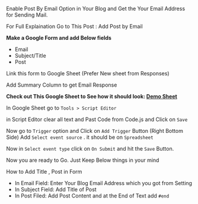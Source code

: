 Enable Post By Email Option in Your Blog and Get the Your Email Address for Sending Mail.

For Full Explaination Go to This Post : Add Post by Email

**Make a Google Form and add Below fields**
- Email
- Subject/Title
- Post

Link this form to Google Sheet (Prefer New sheet from Responses)

Add Summary Column to get Email Response

**Check out This Google Sheet to See how it should look: [Demo Sheet](https://docs.google.com/spreadsheets/d/1M0qAO59qtOmu7hZTSC5aPlIVJkjkhWkCTinVkCO_738/copy "Demo Sheet")**

In Google Sheet go to `Tools > Script Editor`

in Script Editor clear all text and Past Code from Code.js and Click on `Save`

Now go to `Trigger` option and Click on `Add Trigger` Button (Right Bottom Side)
Add `Select event source` . it should be on `Spreadsheet`

Now in `Select event type` click on `On Submit` and hit the `Save` Button.

Now you are ready to Go. Just Keep Below things in your mind

How to Add Title , Post in Form

- In Email Field: Enter Your Blog Email Address which you got from Setting
- In Subject Field: Add Title of Post
- In Post Filed: Add Post Content and at the End of Text add `#end`
